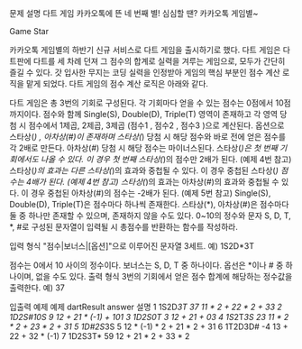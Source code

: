 문제 설명
다트 게임
카카오톡에 뜬 네 번째 별! 심심할 땐? 카카오톡 게임별~

Game Star

카카오톡 게임별의 하반기 신규 서비스로 다트 게임을 출시하기로 했다. 다트 게임은 다트판에 다트를 세 차례 던져 그 점수의 합계로 실력을 겨루는 게임으로, 모두가 간단히 즐길 수 있다.
갓 입사한 무지는 코딩 실력을 인정받아 게임의 핵심 부분인 점수 계산 로직을 맡게 되었다. 다트 게임의 점수 계산 로직은 아래와 같다.

다트 게임은 총 3번의 기회로 구성된다.
각 기회마다 얻을 수 있는 점수는 0점에서 10점까지이다.
점수와 함께 Single(S), Double(D), Triple(T) 영역이 존재하고 각 영역 당첨 시 점수에서 1제곱, 2제곱, 3제곱 (점수1 , 점수2 , 점수3 )으로 계산된다.
옵션으로 스타상(*) , 아차상(#)이 존재하며 스타상(*) 당첨 시 해당 점수와 바로 전에 얻은 점수를 각 2배로 만든다. 아차상(#) 당첨 시 해당 점수는 마이너스된다.
스타상(*)은 첫 번째 기회에서도 나올 수 있다. 이 경우 첫 번째 스타상(*)의 점수만 2배가 된다. (예제 4번 참고)
스타상(*)의 효과는 다른 스타상(*)의 효과와 중첩될 수 있다. 이 경우 중첩된 스타상(*) 점수는 4배가 된다. (예제 4번 참고)
스타상(*)의 효과는 아차상(#)의 효과와 중첩될 수 있다. 이 경우 중첩된 아차상(#)의 점수는 -2배가 된다. (예제 5번 참고)
Single(S), Double(D), Triple(T)은 점수마다 하나씩 존재한다.
스타상(*), 아차상(#)은 점수마다 둘 중 하나만 존재할 수 있으며, 존재하지 않을 수도 있다.
0~10의 정수와 문자 S, D, T, *, #로 구성된 문자열이 입력될 시 총점수를 반환하는 함수를 작성하라.

입력 형식
"점수|보너스|[옵션]"으로 이루어진 문자열 3세트.
예) 1S2D*3T

점수는 0에서 10 사이의 정수이다.
보너스는 S, D, T 중 하나이다.
옵선은 *이나 # 중 하나이며, 없을 수도 있다.
출력 형식
3번의 기회에서 얻은 점수 합계에 해당하는 정수값을 출력한다.
예) 37

입출력 예제
예제	dartResult	answer	설명
1	1S2D*3T	37	11 * 2 + 22 * 2 + 33
2	1D2S#10S	9	12 + 21 * (-1) + 101
3	1D2S0T	3	12 + 21 + 03
4	1S*2T*3S	23	11 * 2 * 2 + 23 * 2 + 31
5	1D#2S*3S	5	12 * (-1) * 2 + 21 * 2 + 31
6	1T2D3D#	-4	13 + 22 + 32 * (-1)
7	1D2S3T*	59	12 + 21 * 2 + 33 * 2